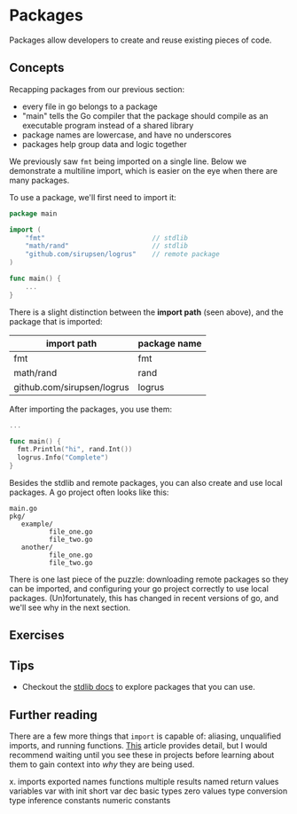 # Packages

Packages allow developers to create and reuse existing pieces of code.

## Concepts

Recapping packages from our previous section:
  - every file in go belongs to a package
  - "main" tells the Go compiler that the package should compile as an executable program instead of a shared library
  - package names are lowercase, and have no underscores
  - packages help group data and logic together

We previously saw `fmt` being imported on a single line. Below we demonstrate a multiline import, which is easier on the
eye when there are many packages.


To use a package, we'll first need to import it:

```go
package main

import (
	"fmt"                           // stdlib
	"math/rand"                     // stdlib
	"github.com/sirupsen/logrus"    // remote package
)

func main() {
	...
}
```
There is a slight distinction between the **import path** (seen above), and the package that is imported:

| import path | package name |
| -- | -- |
| fmt | fmt |
| math/rand | rand |
| github.com/sirupsen/logrus | logrus |

After importing the packages, you use them:
```go
...

func main() {
  fmt.Println("hi", rand.Int())
  logrus.Info("Complete")
}
```

Besides the stdlib and remote packages, you can also create and use local packages.
A go project often looks like this:
```
main.go
pkg/
   example/
          file_one.go
          file_two.go
   another/
          file_one.go
          file_two.go

```

There is one last piece of the puzzle: downloading remote packages
so they can be imported, and configuring your go project correctly to use local packages.
(Un)fortunately, this has changed in recent versions of go, and we'll see why in the next section.


## Exercises

## Tips

- Checkout the [stdlib docs](https://golang.org/pkg/#stdlib) to explore packages that you can use.

## Further reading

There are a few more things that `import` is capable of: aliasing, unqualified imports, and running functions.
[This](https://medium.com/golangspec/import-declarations-in-go-8de0fd3ae8ff) article provides detail, but I would recommend
waiting until you see these in projects before learning about them to gain context into _why_ they are being used.

x. imports
exported names
functions
multiple results
named return values
variables
var with init
short var dec
basic types
zero values
type conversion
type inference
constants
numeric constants
